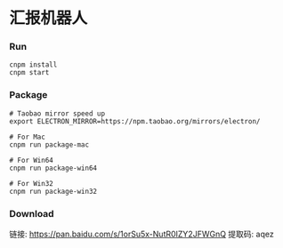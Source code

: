 # 汇报机器人

### Run

```
cnpm install
cnpm start
```

### Package

```
# Taobao mirror speed up
export ELECTRON_MIRROR=https://npm.taobao.org/mirrors/electron/

# For Mac
cnpm run package-mac

# For Win64
cnpm run package-win64

# For Win32
cnpm run package-win32
```

### Download

链接: https://pan.baidu.com/s/1orSu5x-NutR0IZY2JFWGnQ 提取码: aqez
